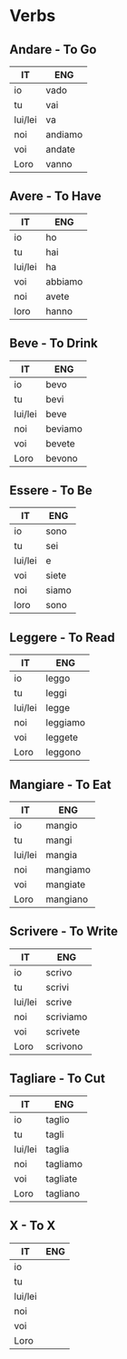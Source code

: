 # Verbs

## Andare - To Go

| IT | ENG |
| --- | --- |
| io | vado |
| tu | vai |
| lui/lei | va |
| noi | andiamo |
| voi | andate |
| Loro | vanno |

## Avere - To Have

| IT | ENG |
| --- | --- |
| io | ho |
| tu | hai |
| lui/lei | ha |
| voi | abbiamo |
| noi | avete |
| loro | hanno |

## Beve - To Drink

| IT | ENG |
| --- | --- |
| io | bevo |
| tu | bevi |
| lui/lei | beve |
| noi | beviamo |
| voi | bevete |
| Loro | bevono |

## Essere - To Be

| IT | ENG |
| --- | --- |
| io | sono |
| tu | sei |
| lui/lei | e |
| voi | siete |
| noi | siamo |
| loro | sono |

## Leggere - To Read

| IT | ENG |
| --- | --- |
| io | leggo |
| tu | leggi |
| lui/lei | legge |
| noi | leggiamo |
| voi | leggete |
| Loro | leggono |

## Mangiare - To Eat

| IT | ENG |
| --- | --- |
| io | mangio |
| tu | mangi |
| lui/lei | mangia |
| noi | mangiamo |
| voi | mangiate |
| Loro | mangiano |

## Scrivere - To Write

| IT | ENG |
| --- | --- |
| io | scrivo |
| tu | scrivi |
| lui/lei | scrive |
| noi | scriviamo |
| voi | scrivete |
| Loro | scrivono |

## Tagliare - To Cut

| IT | ENG |
| --- | --- |
| io | taglio |
| tu | tagli |
| lui/lei | taglia |
| noi | tagliamo |
| voi | tagliate |
| Loro | tagliano |

## X - To X

| IT | ENG |
| --- | --- |
| io |  |
| tu |  |
| lui/lei |  |
| noi |  |
| voi |  |
| Loro |  |
